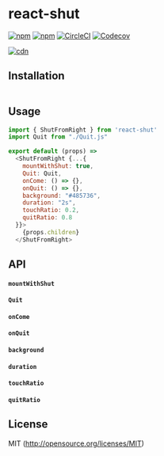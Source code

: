 # react-shut

[![npm](https://img.shields.io/npm/v/react-shut.svg?style=flat-square)](https://www.npmjs.com/package/react-shut)
[![npm](https://img.shields.io/npm/dm/react-shut.svg?style=flat-square)](https://www.npmjs.com/package/react-shut)
[![CircleCI](https://img.shields.io/circleci/project/github/kthjm/react-shut.svg?style=flat-square)](https://circleci.com/gh/kthjm/react-shut)
[![Codecov](https://img.shields.io/codecov/c/github/kthjm/react-shut.svg?style=flat-square)](https://codecov.io/gh/kthjm/react-shut)
<!-- [![cdn](https://img.shields.io/badge/jsdelivr-latest-e84d3c.svg?style=flat-square)](https://cdn.jsdelivr.net/npm/react-shut/dist/react-shut.min.js) -->
[![cdn](https://img.shields.io/badge/jsdelivr-invalid-a1a1a1.svg?style=flat-square)](https://cdn.jsdelivr.net/npm/react-shut/dist/react-shut.min.js)

## Installation
```shell
```
## Usage
```js
import { ShutFromRight } from 'react-shut'
import Quit from "./Quit.js"

export default (props) =>
  <ShutFromRight {...{
    mountWithShut: true,
    Quit: Quit,
    onCome: () => {},
    onQuit: () => {},
    background: "#485736",
    duration: "2s",
    touchRatio: 0.2,
    quitRatio: 0.8
  }}>
    {props.children}
  </ShutFromRight>
```
## API
#### `mountWithShut`
#### `Quit`
#### `onCome`
#### `onQuit`
#### `background`
#### `duration`
#### `touchRatio`
#### `quitRatio`
## License
MIT (http://opensource.org/licenses/MIT)

<!-- ## Old

`already` => `rash`

```javascript
import Layout from "react-layup";

export default ({children}) => (
    <Layup {...{
        Quit, // Component recieve {f} as props
        quit, // : boolean
        rash, // start view from still come
        widthRatio, // default is 0.4
        mobile: {
            transition, // default: "0.4s"
            background // default: "rgb(251, 251, 251)"
        },
        callbacks: {
            first, // if not rash, and first come time callback (e.g. process rash === true)
            come, // onTransitionEnd (e.g. i dont know)
            quit // onTransitionEnd (e.g. process for return false)
        },
        lifecycles: {/*same name, same time*/}
    }}>
        {children}
    </Layup>
);
``` -->
